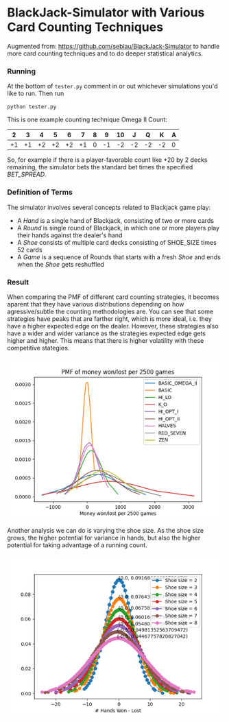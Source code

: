 BlackJack-Simulator with Various Card Counting Techniques
==============================================

Augmented from: https://github.com/seblau/BlackJack-Simulator to handle more card counting techniques and to do deeper statistical analytics.

### Running
At the bottom of `tester.py` comment in or out whichever simulations you'd like to run. Then run

    python tester.py

This is one example counting technique
Omega II Count:

| 2 | 3 | 4 | 5 | 6 | 7 | 8 | 9 | 10 | J | Q | K | A |
| --- | --- | --- | --- | --- | --- | --- | --- | --- | --- | --- | --- | --- |
| +1 | +1 | +2 | +2 | +2 | +1 | 0 | -1 | -2 | -2 | -2 | -2 | 0 |

So, for example if there is a player-favorable count like +20 by 2 decks remaining, the simulator bets the standard bet times the specified *BET_SPREAD*.

### Definition of Terms

The simulator involves several concepts related to Blackjack game play:
* A *Hand* is a single hand of Blackjack, consisting of two or more cards
* A *Round* is single round of Blackjack, in which one or more players play their hands against the dealer's hand
* A *Shoe* consists of multiple card decks consisting of SHOE_SIZE times 52 cards
* A *Game* is a sequence of Rounds that starts with a fresh *Shoe* and ends when the *Shoe* gets reshuffled

### Result

When comparing the PMF of different card counting strategies, it becomes aparent that they have various distributions depending on how agressive/subtle the counting methodologies are. You can see that some strategies have peaks that are farther right, which is more ideal, i.e. they have a higher expected edge on the dealer. However, these strategies also have a wider and wider variance as the strategies expected edge gets higher and higher. This means that there is higher volatility with these competitive stategies.

![PMF of various card counting strategies](/documentation/PMF_card_counting.png?raw=true)

Another analysis we can do is varying the shoe size. As the shoe size grows, the higher potential for variance in hands, but also the higher potential for taking advantage of a running count.

![Probability distribution of hands won and lost varying nothing but shoe size](/documentation/shoe_size.png?raw=true)